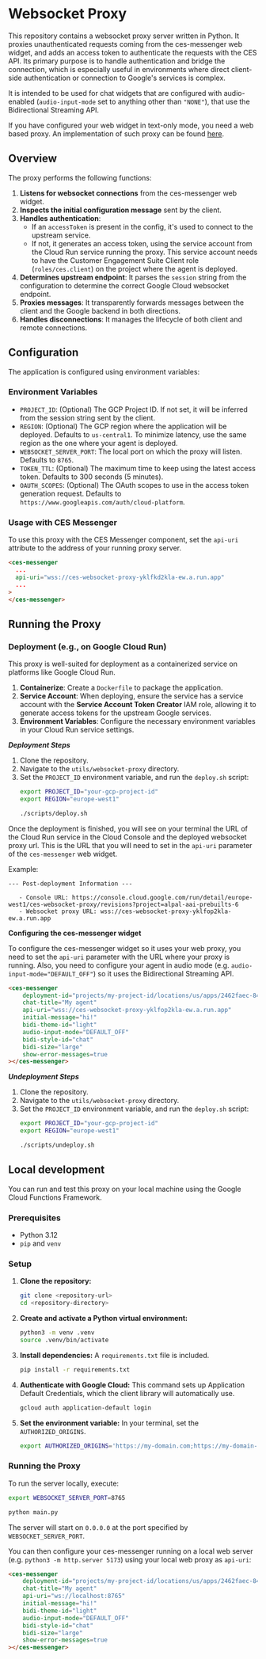  # Websocket Proxy

This repository contains a websocket proxy server written in Python. It proxies unauthenticated requests coming from the ces-messenger web widget, and adds an access token to authenticate the requests with the CES API. Its primary purpose is to handle authentication and bridge the connection, which is especially useful in environments where direct client-side authentication or connection to Google's services is complex.

It is intended to be used for chat widgets that are configured with audio-enabled (`audio-input-mode` set to anything other than `"NONE"`), that use the Bidirectional Streaming API.

If you have configured your web widget in text-only mode, you need a web based proxy. An implementation of such proxy can be found [here](../web-proxy/).

 ## Overview

 The proxy performs the following functions:

 1.  **Listens for websocket connections** from the ces-messenger web widget.
 2.  **Inspects the initial configuration message** sent by the client.
 3.  **Handles authentication**:
     - If an `accessToken` is present in the config, it's used to connect to the upstream service.
     - If not, it generates an access token, using the service account from the Cloud Run service running the proxy. This service account needs to have the Customer Engagement Suite Client role (`roles/ces.client`) on the project where the agent is deployed.
 4.  **Determines upstream endpoint**: It parses the `session` string from the configuration to determine the correct Google Cloud websocket endpoint.
 5.  **Proxies messages**: It transparently forwards messages between the client and the Google backend in both directions.
 6.  **Handles disconnections**: It manages the lifecycle of both client and remote connections.

 ## Configuration

 The application is configured using environment variables:

 ### Environment Variables

 -   `PROJECT_ID`: (Optional) The GCP Project ID. If not set, it will be inferred from the session string sent by the client.
 -   `REGION`: (Optional) The GCP region where the application will be deployed. Defaults to `us-central1`. To minimize latency, use the same region as the one where your agent is deployed.
 -   `WEBSOCKET_SERVER_PORT`: The local port on which the proxy will listen. Defaults to `8765`.
 -   `TOKEN_TTL`: (Optional) The maximum time to keep using the latest access token. Defaults to 300 seconds (5 minutes).
 -   `OAUTH_SCOPES`: (Optional) The OAuth scopes to use in the access token generation request. Defaults to `https://www.googleapis.com/auth/cloud-platform`.

 ### Usage with CES Messenger

 To use this proxy with the CES Messenger component, set the `api-uri` attribute to the address of your running proxy server.

 ```html
 <ces-messenger
   ...
   api-uri="wss://ces-websocket-proxy-yklfkd2kla-ew.a.run.app"
   ...
 >
 </ces-messenger>
 ```


 ## Running the Proxy

 ### Deployment (e.g., on Google Cloud Run)

 This proxy is well-suited for deployment as a containerized service on platforms like Google Cloud Run.

 1.  **Containerize**: Create a `Dockerfile` to package the application.
 2.  **Service Account**: When deploying, ensure the service has a service account with the **Service Account Token Creator** IAM role, allowing it to generate access tokens for the upstream Google services.
 3.  **Environment Variables**: Configure the necessary environment variables in your Cloud Run service settings.

***Deployment Steps***

 1.  Clone the repository.
 2.  Navigate to the `utils/websocket-proxy` directory.
 3.  Set the `PROJECT_ID` environment variable, and run the `deploy.sh` script:
     ```bash
     export PROJECT_ID="your-gcp-project-id"
     export REGION="europe-west1"

     ./scripts/deploy.sh
     ```

Once the deployment is finished, you will see on your terminal the URL of the Cloud Run service in the Cloud Console and the deployed websocket proxy url. This is the URL that you will need to set in the `api-uri` parameter of the `ces-messenger` web widget.

Example:

```
--- Post-deployment Information ---

   - Console URL: https://console.cloud.google.com/run/detail/europe-west1/ces-websocket-proxy/revisions?project=alpal-aai-prebuilts-6
   - Websocket proxy URL: wss://ces-websocket-proxy-yklfop2kla-ew.a.run.app
```

**Configuring the ces-messenger widget**

To configure the ces-messenger widget so it uses your web proxy, you need to set the `api-uri` parameter with the URL where your proxy is running. Also, you need to configure your agent in audio mode (e.g. `audio-input-mode="DEFAULT_OFF"`) so it uses the Bidirectional Streaming API.

```html
<ces-messenger
    deployment-id="projects/my-project-id/locations/us/apps/2462faec-84d5-41f8-9df5-34a68b2d7dac/deployments/3baf3481-3c57-4d92-a7f0-1ffced3c9e3e"
    chat-title="My agent"
    api-uri="wss://ces-websocket-proxy-yklfop2kla-ew.a.run.app"
    initial-message="hi!"
    bidi-theme-id="light"
    audio-input-mode="DEFAULT_OFF"
    bidi-style-id="chat"
    bidi-size="large"
    show-error-messages=true
></ces-messenger>
```

***Undeployment Steps***

 1.  Clone the repository.
 2.  Navigate to the `utils/websocket-proxy` directory.
 3.  Set the `PROJECT_ID` environment variable, and run the `deploy.sh` script:
     ```bash
     export PROJECT_ID="your-gcp-project-id"
     export REGION="europe-west1"

     ./scripts/undeploy.sh
     ```


## Local development

You can run and test this proxy on your local machine using the Google Cloud Functions Framework.

### Prerequisites

-   Python 3.12
-   `pip` and `venv`

### Setup

1.  **Clone the repository:**
    ```bash
    git clone <repository-url>
    cd <repository-directory>
    ```

2.  **Create and activate a Python virtual environment:**
    ```bash
    python3 -m venv .venv
    source .venv/bin/activate
    ```

3.  **Install dependencies:**
    A `requirements.txt` file is included.
    ```bash
    pip install -r requirements.txt
    ```

4.  **Authenticate with Google Cloud:**
    This command sets up Application Default Credentials, which the client library will automatically use.
    ```bash
    gcloud auth application-default login
    ```

5.  **Set the environment variable:**
    In your terminal, set the `AUTHORIZED_ORIGINS`.
    ```bash
    export AUTHORIZED_ORIGINS='https://my-domain.com;https://my-domain-stg.com:3000'
    ```

### Running the Proxy

To run the server locally, execute:

```bash
export WEBSOCKET_SERVER_PORT=8765

python main.py
```

The server will start on `0.0.0.0` at the port specified by `WEBSOCKET_SERVER_PORT`.

You can then configure your ces-messenger running on a local web server (e.g. `python3 -m http.server 5173`) using your local web proxy as `api-uri`:

```html
<ces-messenger
    deployment-id="projects/my-project-id/locations/us/apps/2462faec-84d5-41f8-9df5-34a68b2d7dac/deployments/3baf3481-3c57-4d92-a7f0-1ffced3c9e3e"
    chat-title="My agent"
    api-uri="ws://localhost:8765"
    initial-message="hi!"
    bidi-theme-id="light"
    audio-input-mode="DEFAULT_OFF"
    bidi-style-id="chat"
    bidi-size="large"
    show-error-messages=true
></ces-messenger>
```